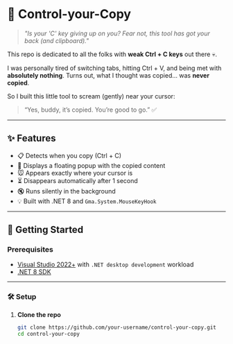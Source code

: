 # 🧠 Control-your-Copy

> _"Is your 'C' key giving up on you? Fear not, this tool has got your back (and clipboard)."_

This repo is dedicated to all the folks with **weak Ctrl + C keys** out there 💀.

I was personally tired of switching tabs, hitting Ctrl + V, and being met with **absolutely nothing**. Turns out, what I thought was copied… was **never copied**.

So I built this little tool to scream (gently) near your cursor:
> “Yes, buddy, it’s copied. You’re good to go.” ✅

---

## ✨ Features

- 📋 Detects when you copy (Ctrl + C)
- 💬 Displays a floating popup with the copied content
- 🐭 Appears exactly where your cursor is
- ⏳ Disappears automatically after 1 second
- 🔇 Runs silently in the background
- 💡 Built with .NET 8 and `Gma.System.MouseKeyHook`

---

## 🚀 Getting Started

### Prerequisites

- [Visual Studio 2022+](https://visualstudio.microsoft.com/) with `.NET desktop development` workload
- [.NET 8 SDK](https://dotnet.microsoft.com/en-us/download/dotnet/8.0)

---

### 🛠️ Setup

1. **Clone the repo**
   ```bash
   git clone https://github.com/your-username/control-your-copy.git
   cd control-your-copy
